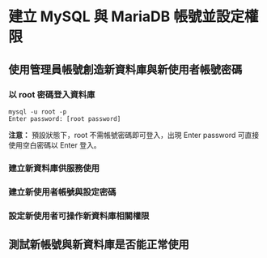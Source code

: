 # 建立 MySQL 與 MariaDB 帳號並設定權限

## 使用管理員帳號創造新資料庫與新使用者帳號密碼

### 以 root 密碼登入資料庫
    mysql -u root -p  
    Enter password: [root password]

**注意：** 預設狀態下，root 不需帳號密碼即可登入，出現 Enter password 可直接使用空白密碼以 Enter 登入。

### 建立新資料庫供服務使用

### 建立新使用者帳號與設定密碼

### 設定新使用者可操作新資料庫相關權限

## 測試新帳號與新資料庫是否能正常使用
